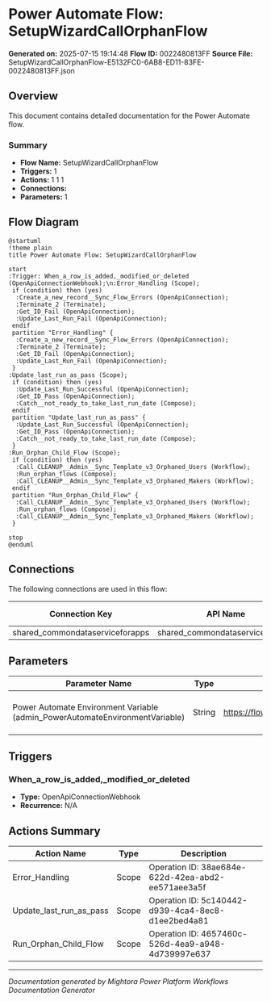﻿# Power Automate Flow: SetupWizardCallOrphanFlow

**Generated on:** 2025-07-15 19:14:48
**Flow ID:** 0022480813FF
**Source File:** SetupWizardCallOrphanFlow-E5132FC0-6AB8-ED11-83FE-0022480813FF.json

## Overview

This document contains detailed documentation for the Power Automate flow.

### Summary
- **Flow Name:** SetupWizardCallOrphanFlow
- **Triggers:** 1
- **Actions:** 1 1 1
- **Connections:** 
- **Parameters:** 1

## Flow Diagram

```plantuml
@startuml
!theme plain
title Power Automate Flow: SetupWizardCallOrphanFlow

start
:Trigger: When_a_row_is_added,_modified_or_deleted (OpenApiConnectionWebhook);\n:Error_Handling (Scope);
 if (condition) then (yes)
  :Create_a_new_record__Sync_Flow_Errors (OpenApiConnection);
  :Terminate_2 (Terminate);
  :Get_ID_Fail (OpenApiConnection);
  :Update_Last_Run_Fail (OpenApiConnection);
 endif
 partition "Error_Handling" {
  :Create_a_new_record__Sync_Flow_Errors (OpenApiConnection);
  :Terminate_2 (Terminate);
  :Get_ID_Fail (OpenApiConnection);
  :Update_Last_Run_Fail (OpenApiConnection);
 }
:Update_last_run_as_pass (Scope);
 if (condition) then (yes)
  :Update_Last_Run_Successful (OpenApiConnection);
  :Get_ID_Pass (OpenApiConnection);
  :Catch__not_ready_to_take_last_run_date (Compose);
 endif
 partition "Update_last_run_as_pass" {
  :Update_Last_Run_Successful (OpenApiConnection);
  :Get_ID_Pass (OpenApiConnection);
  :Catch__not_ready_to_take_last_run_date (Compose);
 }
:Run_Orphan_Child_Flow (Scope);
 if (condition) then (yes)
  :Call_CLEANUP__Admin__Sync_Template_v3_Orphaned_Users (Workflow);
  :Run_orphan_flows (Compose);
  :Call_CLEANUP__Admin__Sync_Template_v3_Orphaned_Makers (Workflow);
 endif
 partition "Run_Orphan_Child_Flow" {
  :Call_CLEANUP__Admin__Sync_Template_v3_Orphaned_Users (Workflow);
  :Run_orphan_flows (Compose);
  :Call_CLEANUP__Admin__Sync_Template_v3_Orphaned_Makers (Workflow);
 }

stop
@enduml
```

## Connections

The following connections are used in this flow:

| Connection Key | API Name | Logical Name | Runtime Source |
|----------------|----------|--------------|----------------|
| shared_commondataserviceforapps | shared_commondataserviceforapps | admin_CoECoreDataverse2 | embedded |

## Parameters

| Parameter Name | Type | Default Value | Description |
|----------------|------|---------------|-------------|
| Power Automate Environment Variable (admin_PowerAutomateEnvironmentVariable) | String | https://flow.microsoft.com/manage/environments/ | Inventory - REQUIRED. Environment, including geographic location, for Power Automate - Ex for commercial: https://flow.microsoft.com/manage/environments/ |

## Triggers

### When_a_row_is_added,_modified_or_deleted
- **Type:** OpenApiConnectionWebhook
- **Recurrence:** N/A

## Actions Summary

| Action Name | Type | Description |
|-------------|------|-------------|
| Error_Handling | Scope | Operation ID: 38ae684e-622d-42ea-abd2-ee571aee3a5f |
| Update_last_run_as_pass | Scope | Operation ID: 5c140442-d939-4ca4-8ec8-d1ee2bed4a81 |
| Run_Orphan_Child_Flow | Scope | Operation ID: 4657460c-526d-4ea9-a948-4d739997e637 |

---
*Documentation generated by Mightora Power Platform Workflows Documentation Generator*
